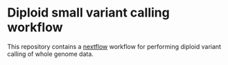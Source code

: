 # Diploid small variant calling workflow

This repository contains a [nextflow](https://www.nextflow.io/) workflow
for performing diploid variant calling of whole genome data.

